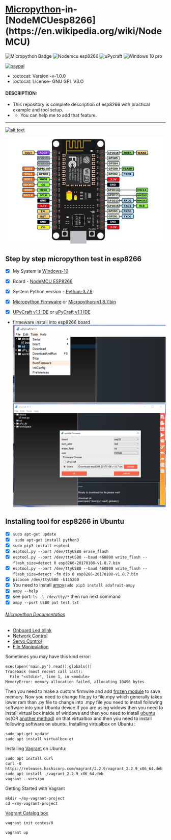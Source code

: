 # [Micropython](https://en.wikipedia.org/wiki/MicroPython#:~:text=From%20Wikipedia,%20the%20free%20encyclopedia%20MicroPython%20is%20a,and%20runtime%20that%20runs%20on%20the%20microcontroller's%20hardware.)-in-[NodeMCUesp8266](https://en.wikipedia.org/wiki/NodeMCU)

![Micropython Badge](https://img.shields.io/badge/micro-python-yellowgreen)
![Nodemcu esp8266](https://img.shields.io/badge/NodeMCU-esp8266-red)
![uPycraft](https://img.shields.io/badge/uPyCraft-IDE-brightgreen)
![Windows 10 pro](https://img.shields.io/badge/Windows-10-blue)

[![paypal](https://www.paypalobjects.com/en_US/i/btn/btn_donateCC_LG.gif)](https://paypal.me/baponkar?locale.x=en_GB)

* :octocat: Version -v-1.0.0
* :octocat: License- GNU GPL V3.O

#### DESCRIPTION:
* This repository is complete description of esp8266 with practical example and tool setup.
* * You can help me to add that feature.
----------------------------------------------------------------------------------------------
<!-- Please don't remove this: Grab your social icons from https://github.com/carlsednaoui/gitsocial -->

<!-- display the social media buttons in your README -->

[![alt text][1.1]][1]



<!-- links to social media icons -->
<!-- no need to change these -->

<!-- icons with padding -->
[1.1]: http://i.imgur.com/P3YfQoD.png (facebook icon with padding)


<!-- icons without padding -->

[1.1]: http://i.imgur.com/fep1WsG.png (facebook icon without padding)



<!-- links to your social media accounts -->
<!-- update these accordingly -->

[1]: https://www.facebook.com/bapon.kar


<!-- Please don't remove this: Grab your social icons from https://github.com/carlsednaoui/gitsocial -->





![GitHub Logo](NodeMCU-ESP8266-Pinout.jpg)

 
 ## Step by step micropython test in esp8266

- [x] My System is [Windows-10](https://www.amazon.in/Windows-10-Home-OEM-Lifetime/dp/B08CN5887S/ref=sr_1_1_sspa?dchild=1&keywords=windows+10&qid=1611655557&sr=8-1-spons&psc=1&spLa=ZW5jcnlwdGVkUXVhbGlmaWVyPUEzVjRLQTlMUFo3SktZJmVuY3J5cHRlZElkPUEwNzI5OTk3MlROTVlTWktGSjFMUSZlbmNyeXB0ZWRBZElkPUEwMjA5NTI0MjVIUTRCWkNHWkoxMiZ3aWRnZXROYW1lPXNwX2F0ZiZhY3Rpb249Y2xpY2tSZWRpcmVjdCZkb05vdExvZ0NsaWNrPXRydWU=) 

- [x] Board - [NodeMCU ESP8266](https://www.amazon.in/Generic-Nodemcu-Esp8266-Internet-Development/dp/B07262H53W/ref=sr_1_2?dchild=1&keywords=esp8266&qid=1610616571&sr=8-2)

- [x] System Python version - [Python-3.7.9 ](https://www.python.org/ftp/python/3.9.1/python-3.9.1-amd64.exe)

- [x] [Micropython Firmwaire](http://micropython.org/resources/firmware/esp8266-20170108-v1.8.7.bin) or [Micropython-v1.8.7.bin](https://github.com/baponkar/micropython-in-esp8266/blob/main/esp8266-20170108-v1.8.7.bin)

- [x] [UPyCraft v1.1 IDE](https://randomnerdtutorials.com/uPyCraftWindows) or [uPyCraft v1.1 IDE](https://github.com/baponkar/micropython-in-esp8266/blob/main/uPyCraft_V1.1.exe)

* firmeware install into esp8266 board
![GitHub Logo](upycraft_frimeware_install.png)
![GitHub Logo](upycraft_frimeware_install1.png)


## Installing tool for esp8266 in Ubuntu

- [x] ```sudo apt-get update```
- [x] ``` sudo apt-get install python3```
- [x]  ``` sudo pip3 install esptool ```
- [x] ``` esptool.py --port /dev/ttyUSB0 erase_flash ```
- [x] ``` esptool.py --port /dev/ttyUSB0 --baud 460800 write_flash --flash_size=detect 0 esp8266-20170108-v1.8.7.bin ```
- [x] ``` esptool.py --port /dev/ttyUSB0 --baud 460800 write_flash --flash_size=detect -fm dio 0 esp8266-20170108-v1.8.7.bin ```
- [x] ``` picocom /dev/ttyUSB0 -b115200 ```
- [x] You need to install [ampy](https://pypi.org/project/adafruit-ampy/)``` sudo pip3 install adafruit-ampy ```
- [x] ``` ampy --help ```
- [x] see port: ``` ls -l /dev/tty/* ``` then run next command
- [x] ``` ampy --port USB0 put test.txt  ```

###### [Micropython Documentation](https://docs.micropython.org/en/latest/esp8266/tutorial/intro.html)


* [Onboard Led blink](https://github.com/baponkar/micropython-in-esp8266/blob/main/onboard_led_control.py)
* [Network Control]( https://github.com/baponkar/micropython-in-esp8266/blob/main/network_control.py)
* [Servo Control](https://github.com/baponkar/micropython-in-esp8266/blob/main/servo_control.py)
* [File Manipulation](https://github.com/baponkar/micropython-in-esp8266/blob/main/file_manipulation.py)

Sometimes you may have this kind error:
```download ok
exec(open('main.py').read(),globals())
Traceback (most recent call last):
  File "<stdin>", line 1, in <module>
MemoryError: memory allocation failed, allocating 10496 bytes
```
Then you need to make a custom firmwire and add [frozen module](https://learn.adafruit.com/micropython-for-samd21/frozen-modules) to save memory.
Now you need to change file.py to file.mpy which generally takes lower ram than .py file to change into .mpy file you need to install following software into your Ubuntu device.If you are using widows then you need to install virtual box inside of windows and then you need to install [ubuntu](https://releases.ubuntu.com/20.04/) os(OR [another method](https://ubuntu.com/tutorials/ubuntu-on-windows#1-overview)) on that virtualbox and then you need to install following software on ubuntu. 
Installing virtualbox on Ubuntu :
```
sudo apt-get update
sudo apt install virtualbox-qt

```
Installing [Vagrant](https://linuxize.com/post/how-to-install-vagrant-on-ubuntu-20-04/) on Ubuntu:
```
sudo apt install curl
curl -O https://releases.hashicorp.com/vagrant/2.2.9/vagrant_2.2.9_x86_64.deb
sudo apt install ./vagrant_2.2.9_x86_64.deb
vagrant --version
```
Getting Started with Vagrant 
```
mkdir ~/my-vagrant-project
cd ~/my-vagrant-project

```
[Vagrant Catalog box](https://www.vagrantup.com/docs/boxes)
```
vagrant init centos/8
```
```
vagrant up
```


